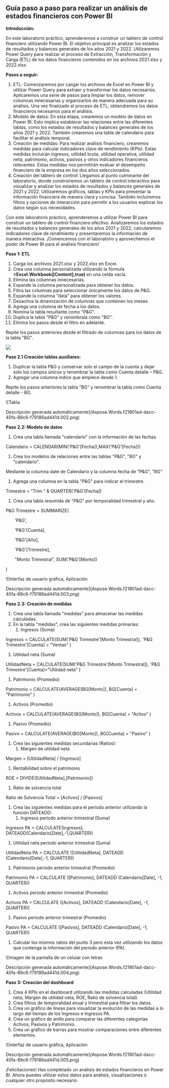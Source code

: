 ## **Guía paso a paso para realizar un análisis de estados financieros con Power BI**
**Introducción:** 

En este laboratorio práctico, aprenderemos a construir un tablero de control financiero utilizando Power BI. El objetivo principal es analizar los estados de resultados y balances generales de los años 2021 y 2022. Utilizaremos Power Query para realizar el proceso de Extracción, Transformación y Carga (ETL) de los datos financieros contenidos en los archivos 2021.xlsx y 2022.xlsx.

**Pasos a seguir:**

1. ETL: Comenzaremos por cargar los archivos de Excel en Power BI y utilizar Power Query para extraer y transformar los datos necesarios. Aplicaremos una serie de pasos para limpiar los datos, remover columnas innecesarias y organizarlos de manera adecuada para su análisis. Una vez finalizado el proceso de ETL, obtendremos los datos financieros necesarios para el análisis.
1. Modelo de datos: En esta etapa, crearemos un modelo de datos en Power BI. Esto implica establecer las relaciones entre las diferentes tablas, como los estados de resultados y balances generales de los años 2021 y 2022. También crearemos una tabla de calendario para facilitar el análisis temporal.
1. Creación de medidas: Para realizar análisis financiero, crearemos medidas para calcular indicadores clave de rendimiento (KPIs). Estas medidas incluirán ingresos, utilidad bruta, utilidad operativa, utilidad neta, patrimonio, activos, pasivos y otros indicadores financieros relevantes. Estas medidas nos permitirán evaluar el desempeño financiero de la empresa en los dos años seleccionados.
1. Creación del tablero de control: Llegamos al punto culminante del laboratorio, donde construiremos un tablero de control interactivo para visualizar y analizar los estados de resultados y balances generales de 2021 y 2022. Utilizaremos gráficos, tablas y KPIs para presentar la información financiera de manera clara y concisa. También incluiremos filtros y opciones de interacción para permitir a los usuarios explorar los datos según sus necesidades.

Con este laboratorio práctico, aprenderemos a utilizar Power BI para construir un tablero de control financiero efectivo. Analizaremos los estados de resultados y balances generales de los años 2021 y 2022, calcularemos indicadores clave de rendimiento y presentaremos la información de manera interactiva. ¡Comencemos con el laboratorio y aprovechemos el poder de Power BI para el análisis financiero!

**Paso 1: ETL**

1. Carga los archivos 2021.xlsx y 2022.xlsx en Excel.
1. Crea una columna personalizada utilizando la fórmula **=Excel.Workbook([Content],true)** en una celda vacía.
1. Elimina las columnas innecesarias.
1. Expande la columna personalizada para obtener los datos.
1. Filtra las columnas para seleccionar únicamente los datos de P&G.
1. Expande la columna "data" para obtener los valores.
1. Desactiva la dinamización de columnas que contienen los meses.
1. Agrega una columna de fecha a los datos.
1. Nomina la tabla resultante como "P&G".
1. Duplica la tabla "P&G" y renómbrala como "BG".
1. Elimina los pasos desde el filtro en adelante.

Repite los pasos anteriores desde el filtrado de columnas para los datos de la tabla "BG".

![](Images/Aspose.Words.f21801ad-dacc-40fa-89c6-f79186ad441d.001.png)

**Paso 2.1 Creación tablas auxiliares:**

1. Duplicar la tabla P&G y conservar solo el campo de la cuenta y dejar solo los campos únicos y renombrar la tabla como Cuenta detalle – P&G.
1. Agregar una columna índice que empiece desde 1.

Repite los pasos anteriores la tabla "BG" y renombrar la tabla como Cuenta detalle - BG.

![Tabla

Descripción generada automáticamente](Aspose.Words.f21801ad-dacc-40fa-89c6-f79186ad441d.002.png)

**Paso 2.2: Modelo de datos**

1. Crea una tabla llamada "calendario" con la información de las fechas.

Calendario = CALENDAR(MIN('P&G'[Fecha]),MAX('P&G'[Fecha]))

1. Crea los modelos de relaciones entre las tablas "P&G", "BG" y "calendario".

Mediante la columna date de Calendario y la columna fecha de "P&G", "BG"

1. Agrega una columna en la tabla "P&G" para indicar el trimestre.

Trimestre = "Trim " & QUARTER('P&G'[Fecha])

1. Crea una tabla resumida de "P&G" por temporalidad trimestral y año.

P&G Trimestre = SUMMARIZE(

`    `'P&G',

`    `'P&G'[Cuenta],

`    `'P&G'[Año],

`    `'P&G'[Trimestre],

`    `"Monto Trimestral", SUM('P&G'[Monto])

)

![Interfaz de usuario gráfica, Aplicación

Descripción generada automáticamente](Aspose.Words.f21801ad-dacc-40fa-89c6-f79186ad441d.003.png)

**Paso 2.3: Creación de medidas**

1. Crea una tabla llamada "medidas" para almacenar las medidas calculadas.
1. En la tabla "medidas", crea las siguientes medidas primarias:
   1. Ingresos (Suma)

Ingresos = CALCULATE(SUM('P&G Trimestre'[Monto Trimestral]), 'P&G Trimestre'[Cuenta] = "Ventas" )

1. Utilidad neta (Suma)

UtilidadNeta = CALCULATE(SUM('P&G Trimestre'[Monto Trimestral]), 'P&G Trimestre'[Cuenta]="Utilidad neta" )

1. Patrimonio (Promedio)

Patrimonio = CALCULATE(AVERAGE(BG[Monto]), BG[Cuenta] = "Patrimonio" )

1. Activos (Promedio)

Activos = CALCULATE(AVERAGE(BG[Monto]), BG[Cuenta] = "Activo" )

1. Pasivo (Promedio)

Pasivo = CALCULATE(AVERAGE(BG[Monto]), BG[Cuenta] = "Pasivo" )

1. Crea las siguientes medidas secundarias (Ratios):
   1. Margen de utilidad neta

Margen = [UtilidadNeta] / [Ingresos]

1. Rentabilidad sobre el patrimonio

ROE = DIVIDE([UtilidadNeta],[Patrimonio])

1. Ratio de solvencia total

Ratio de Solvencia Total = [Activos] / [Pasivos]

1. Crea las siguientes medidas para el periodo anterior utilizando la función DATEADD:
   1. Ingresos periodo anterior trimestral (Suma)

Ingresos PA = CALCULATE(Ingresos], DATEADD(Calendario[Date],-1,QUARTER))

1. Utilidad neta periodo anterior trimestral (Suma)

UtilidadNeta PA = CALCULATE ([UtilidadNeta], DATEADD (Calendario[Date],-1, QUARTER))

1. Patrimonio periodo anterior trimestral (Promedio)

Patrimonio PA = CALCULATE ([Patrimonio], DATEADD (Calendario[Date], -1, QUARTER))

1. Activos periodo anterior trimestral (Promedio)

Activos PA = CALCULATE ([Activos], DATEADD (Calendario[Date], -1, QUARTER))

1. Pasivo periodo anterior trimestral (Promedio)

Pasivo PA = CALCULATE ([Pasivos], DATEADD (Calendario[Date], -1, QUARTER))

1. Calcular los mismos ratios del punto 3 pero esta vez utilizando los datos que contenga la información del periodo anterior (PA).

![Imagen de la pantalla de un celular con letras

Descripción generada automáticamente](Aspose.Words.f21801ad-dacc-40fa-89c6-f79186ad441d.004.png)

**Paso 3: Creación del dashboard**

1. Crea 4 KPIs en el dashboard utilizando las medidas calculadas (Utilidad neta, Margen de utilidad neta, ROE, Ratio de solvencia total).
1. Crea filtros de temporalidad anual y trimestral para filtrar los datos.
1. Crea un gráfico de líneas para visualizar la evolución de las medidas a lo largo del tiempo de los Ingresos e Ingresos PA.
1. Crea un gráfico de anillo para comparar las diferentes categorías Activos, Pasivos y Patrimonio.
1. Crea un gráfico de barras para mostrar comparaciones entre diferentes elementos.

![Interfaz de usuario gráfica, Aplicación

Descripción generada automáticamente](Aspose.Words.f21801ad-dacc-40fa-89c6-f79186ad441d.005.png)

¡Felicitaciones! Has completado un análisis de estados financieros en Power BI. Ahora puedes utilizar estos datos para análisis, visualizaciones o cualquier otro propósito necesario.


